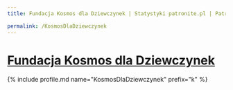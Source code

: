 ```yaml
---
title: Fundacja Kosmos dla Dziewczynek | Statystyki patronite.pl | Patromierz

permalink: /KosmosDlaDziewczynek
---
```


# [Fundacja Kosmos dla Dziewczynek](https://patronite.pl/KosmosDlaDziewczynek)

{% include profile.md name="KosmosDlaDziewczynek" prefix="k" %}
